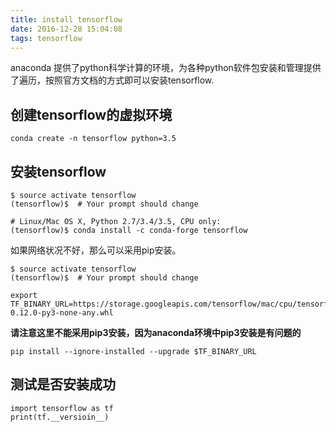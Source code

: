 ```yaml
---
title: install tensorflow
date: 2016-12-28 15:04:08
tags: tensorflow
---
```


anaconda 提供了python科学计算的环境，为各种python软件包安装和管理提供了遍历，按照官方文档的方式即可以安装tensorflow. 

## 创建tensorflow的虚拟环境
```
conda create -n tensorflow python=3.5
```

## 安装tensorflow 
```
$ source activate tensorflow
(tensorflow)$  # Your prompt should change

# Linux/Mac OS X, Python 2.7/3.4/3.5, CPU only:
(tensorflow)$ conda install -c conda-forge tensorflow
```

如果网络状况不好，那么可以采用pip安装。

```
$ source activate tensorflow
(tensorflow)$  # Your prompt should change
```

```
export TF_BINARY_URL=https://storage.googleapis.com/tensorflow/mac/cpu/tensorflow-0.12.0-py3-none-any.whl
```

**请注意这里不能采用pip3安装，因为anaconda环境中pip3安装是有问题的**
```
pip install --ignore-installed --upgrade $TF_BINARY_URL
```


## 测试是否安装成功

```
import tensorflow as tf
print(tf.__versioin__)
```



